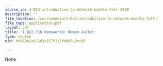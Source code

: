 ```yaml
---
course_id: 1-022-introduction-to-network-models-fall-2018
description: ''
file_location: /coursemedia/1-022-introduction-to-network-models-fall-2018/dc67242c873d1c157f117fd665e9cc35_MIT1_022F18_Homework6.pdf
file_type: application/pdf
layout: pdf
title: '1_022_F18 Homework6: Romeo Juliet'
type: course
uid: dc67242c873d1c157f117fd665e9cc35

---
```

None